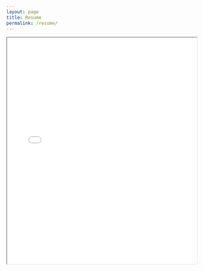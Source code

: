 ```yaml
---
layout: page
title: Resume
permalink: /resume/
---
```

<iframe src="/pdf/Gamache_Resume.pdf" width="100%" height="600px">
  This browser does not support PDFs. Please download the PDF to view it: <a href="/pdf/Gamache_Resume.pdf">Download PDF</a>.
</iframe>

